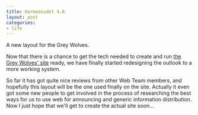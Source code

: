 ```yaml
---
title: Harmaasudet 4.0
layout: post
categories:
- life
---
```

A new layout for the Grey Wolves.

Now that there is a chance to get the tech needed to create and run [the Grey Wolves' site](http://www.greywolves.org) ready, we have finally started redesigning the outlook to a more working system.

So far it has got quite nice reviews from other Web Team members, and hopefully this layout will be the one used finally on the site. Actually it even got some new people to get involved in the process of researching the best ways for us to use web for announcing and generic information distribution. Now I just hope that we'll get to create the actual site soon... 
